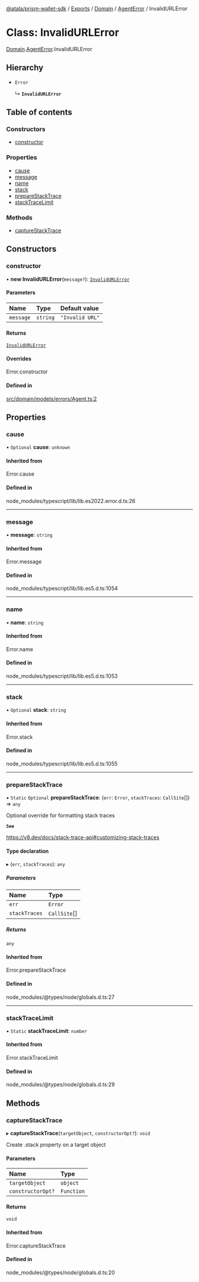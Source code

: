 [@atala/prism-wallet-sdk](../README.md) / [Exports](../modules.md) / [Domain](../modules/Domain.md) / [AgentError](../modules/Domain.AgentError.md) / InvalidURLError

# Class: InvalidURLError

[Domain](../modules/Domain.md).[AgentError](../modules/Domain.AgentError.md).InvalidURLError

## Hierarchy

- `Error`

  ↳ **`InvalidURLError`**

## Table of contents

### Constructors

- [constructor](Domain.AgentError.InvalidURLError.md#constructor)

### Properties

- [cause](Domain.AgentError.InvalidURLError.md#cause)
- [message](Domain.AgentError.InvalidURLError.md#message)
- [name](Domain.AgentError.InvalidURLError.md#name)
- [stack](Domain.AgentError.InvalidURLError.md#stack)
- [prepareStackTrace](Domain.AgentError.InvalidURLError.md#preparestacktrace)
- [stackTraceLimit](Domain.AgentError.InvalidURLError.md#stacktracelimit)

### Methods

- [captureStackTrace](Domain.AgentError.InvalidURLError.md#capturestacktrace)

## Constructors

### constructor

• **new InvalidURLError**(`message?`): [`InvalidURLError`](Domain.AgentError.InvalidURLError.md)

#### Parameters

| Name | Type | Default value |
| :------ | :------ | :------ |
| `message` | `string` | `"Invalid URL"` |

#### Returns

[`InvalidURLError`](Domain.AgentError.InvalidURLError.md)

#### Overrides

Error.constructor

#### Defined in

[src/domain/models/errors/Agent.ts:2](https://github.com/hyperledger/identus-edge-agent-sdk-ts/blob/7b4542fdfe44dc06a6c4ef341cf3335e29422147/src/domain/models/errors/Agent.ts#L2)

## Properties

### cause

• `Optional` **cause**: `unknown`

#### Inherited from

Error.cause

#### Defined in

node_modules/typescript/lib/lib.es2022.error.d.ts:26

___

### message

• **message**: `string`

#### Inherited from

Error.message

#### Defined in

node_modules/typescript/lib/lib.es5.d.ts:1054

___

### name

• **name**: `string`

#### Inherited from

Error.name

#### Defined in

node_modules/typescript/lib/lib.es5.d.ts:1053

___

### stack

• `Optional` **stack**: `string`

#### Inherited from

Error.stack

#### Defined in

node_modules/typescript/lib/lib.es5.d.ts:1055

___

### prepareStackTrace

▪ `Static` `Optional` **prepareStackTrace**: (`err`: `Error`, `stackTraces`: `CallSite`[]) => `any`

Optional override for formatting stack traces

**`See`**

https://v8.dev/docs/stack-trace-api#customizing-stack-traces

#### Type declaration

▸ (`err`, `stackTraces`): `any`

##### Parameters

| Name | Type |
| :------ | :------ |
| `err` | `Error` |
| `stackTraces` | `CallSite`[] |

##### Returns

`any`

#### Inherited from

Error.prepareStackTrace

#### Defined in

node_modules/@types/node/globals.d.ts:27

___

### stackTraceLimit

▪ `Static` **stackTraceLimit**: `number`

#### Inherited from

Error.stackTraceLimit

#### Defined in

node_modules/@types/node/globals.d.ts:29

## Methods

### captureStackTrace

▸ **captureStackTrace**(`targetObject`, `constructorOpt?`): `void`

Create .stack property on a target object

#### Parameters

| Name | Type |
| :------ | :------ |
| `targetObject` | `object` |
| `constructorOpt?` | `Function` |

#### Returns

`void`

#### Inherited from

Error.captureStackTrace

#### Defined in

node_modules/@types/node/globals.d.ts:20
